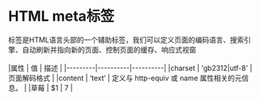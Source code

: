 # HTML meta标签
<meta> 标签是HTML语言头部的一个辅助标签，我们可以定义页面的编码语言、搜索引擎、自动刷新并指向新的页面、控制页面的缓存、响应式视窗
<br><br>
|属性 | 值 |  描述 |
|---------|----------|----------|
|charset | 'gb2312\|utf-8' | 页面解码格式 |
|content | ‘text’ | 	定义与 http-equiv 或 name 属性相关的元信息。 |
|草莓 | $1 | 7 |